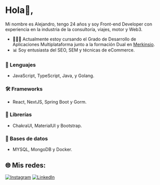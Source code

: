 # Hola👋, 
Mi nombre es Alejandro, tengo 24 años y soy Front-end Developer con experiencia en la industria de la consultoría, viajes, motor y Web3. 

- 👨🏻‍💻 Actualmente estoy cursando el Grado de Desarrollo de Aplicaciones Multiplataforma junto a la formación Dual en [Merkinsio](http://merkinsio.com/).
- 📊 Soy entusiasta del SEO, SEM y técnicas de eCommerce.

### 🚀 Lenguajes
- JavaScript, TypeScript, Java, y Golang.

### 🛠 Frameworks
- React, NextJS, Spring Boot y Gorm.

### 🎨 Librerías
- ChakraUI, MaterialUI y Bootstrap.

### 💾 Bases de datos
- MYSQL, MongoDB y Docker.

## 🌐 Mis redes:
[![Instagram](https://img.shields.io/badge/Instagram-%23E4405F.svg?logo=Instagram&logoColor=white)](https://instagram.com/alejandrofalcar98) [![LinkedIn](https://img.shields.io/badge/LinkedIn-%230077B5.svg?logo=linkedin&logoColor=white)](https://linkedin.com/in/alejandrofal98/)
